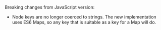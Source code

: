 
Breaking changes from JavaScript version:

* Node keys are no longer coerced to strings. The new implementation uses ES6 Maps, so any key that is suitable as a key for a Map will do.
